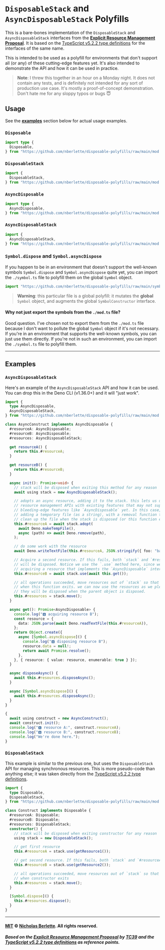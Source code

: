 # `DisposableStack` and `AsyncDisposableStack` Polyfills

This is a bare-bones implementation of the `DisposableStack` and
`AsyncDisposableStack` interfaces from the
**[Explicit Resource Management Proposal]**. It is based on the
[TypeScript v5.2.2 type definitions] for the interfaces of the same name.

This is intended to be used as a polyfill for environments that don't support
all (or any) of these cutting-edge features yet. It's also intended to
demonstrate the API and how it can be used in practice.

> **Note**: I threw this together in an hour on a Monday night. It does not
> contain any tests, and is definitely not intended for any sort of production
> use case. It's mostly a proof-of-concept demonstration. Don't hate me for any
> sloppy typos or bugs 😇

## Usage

See the [**examples**](#examples) section below for actual usage examples.

### `Disposable`

```ts
import type {
  Disposable,
} from "https://github.com/nberlette/disposable-polyfills/raw/main/mod.ts";
```

### `DisposableStack`

```ts
import {
  DisposableStack,
} from "https://github.com/nberlette/disposable-polyfills/raw/main/mod.ts";
```

### `AsyncDisposable`

```ts
import type {
  AsyncDisposable,
} from "https://github.com/nberlette/disposable-polyfills/raw/main/mod.ts";
```

### `AsyncDisposableStack`

```ts
import {
  AsyncDisposableStack,
} from "https://github.com/nberlette/disposable-polyfills/raw/main/mod.ts";
```

### `Symbol.dispose` and `Symbol.asyncDispose`

If you happen to be in an environment that doesn't support the well-known
symbols `Symbol.dispose` and `Symbol.asyncDispose` quite yet, you can import the
`./symbol.ts` file to polyfill them on the global `Symbol` object.

```ts
import "https://github.com/nberlette/disposable-polyfills/raw/main/symbol.ts";
```

> **Warning**: this particular file is a global polyfill: it mutates the
> **global** `Symbol` object, and augments the global `SymbolConstructor`
> interface.

#### Why not just export the symbols from the `./mod.ts` file?

Good question. I've chosen not to export them from the `./mod.ts` file because I
don't want to pollute the global `Symbol` object if it's not necessary. If
you're in an environment that supports the well-known symbols, you can just use
them directly. If you're not in such an environment, you can import the
`./symbol.ts` file to polyfill them.

---

## Examples

### `AsyncDisposableStack`

Here's an example of the `AsyncDisposableStack` API and how it can be used. You
can drop this in the Deno CLI (v1.36.0+) and it will "just work".

```ts
import {
  type AsyncDisposable,
  AsyncDisposableStack,
} from "https://github.com/nberlette/disposable-polyfills/raw/main/mod.ts";

class AsyncConstruct implements AsyncDisposable {
  #resourceA: AsyncDisposable;
  #resourceB: AsyncDisposable;
  #resources: AsyncDisposableStack;

  get resourceA() {
    return this.#resourceA;
  }

  get resourceB() {
    return this.#resourceB;
  }

  async init(): Promise<void> {
    // stack will be disposed when exiting this method for any reason
    await using stack = new AsyncDisposableStack();

    // adopts an async resource, adding it to the stack. this lets us utilize
    // resource management APIs with existing features that may not support the
    // bleeding-edge features like `AsyncDisposable` yet. In this case, we're
    // adding a temporary file (as a string), with a removal function that will
    // clean up the file when the stack is disposed (or this function exits).
    this.#resourceA = await stack.adopt(
      await Deno.makeTempFile(),
      async (path) => await Deno.remove(path),
    );

    // do some work with the resource
    await Deno.writeTextFile(this.#resourceA, JSON.stringify({ foo: "bar" }));

    // Acquire a second resource. If this fails, both `stack` and `#resourceA`
    // will be disposed. Notice we use the `.use` method here, since we're
    // acquiring a resource that implements the `AsyncDisposable` interface.
    this.#resourceB = await stack.use(await this.get());

    // all operations succeeded, move resources out of `stack` so that they aren't disposed
    // when this function exits. we can now use the resources as we please, and
    // they will be disposed when the parent object is disposed.
    this.#resources = stack.move();
  }

  async get(): Promise<AsyncDisposable> {
    console.log("🅱️ acquiring resource B");
    const resource = {
      data: JSON.parse(await Deno.readTextFile(this.#resourceA)),
    };
    return Object.create({
      async [Symbol.asyncDispose]() {
        console.log("🅱️ disposing resource B");
        resource.data = null!;
        return await Promise.resolve();
      },
    }, { resource: { value: resource, enumerable: true } });
  }

  async disposeAsync() {
    await this.#resources.disposeAsync();
  }

  async [Symbol.asyncDispose]() {
    await this.#resources.disposeAsync();
  }
}

{
  await using construct = new AsyncConstruct();
  await construct.init();
  console.log("🅰️ resource A:", construct.resourceA);
  console.log("🅱️ resource B:", construct.resourceB);
  console.log("We're done here.");
}
```

### `DisposableStack`

This example is similar to the previous one, but uses the `DisposableStack` API
for managing synchronous resources. This is more pseudo-code than anything else;
it was taken directly from the [TypeScript v5.2.2 type definitions].

```ts
import {
  type Disposable,
  DisposableStack,
} from "https://github.com/nberlette/disposable-polyfills/raw/main/mod.ts";

class Construct implements Disposable {
  #resourceA: Disposable;
  #resourceB: Disposable;
  #resources: DisposableStack;
  constructor() {
    // stack will be disposed when exiting constructor for any reason
    using stack = new DisposableStack();

    // get first resource
    this.#resourceA = stack.use(getResource1());

    // get second resource. If this fails, both `stack` and `#resourceA` will be disposed.
    this.#resourceB = stack.use(getResource2());

    // all operations succeeded, move resources out of `stack` so that they aren't disposed
    // when constructor exits
    this.#resources = stack.move();
  }

  [Symbol.dispose]() {
    this.#resources.dispose();
  }
}
```

---

#### **[MIT]** © **[Nicholas Berlette]**. All rights reserved.

##### Based on the [Explicit Resource Management Proposal] by [TC39] and the [TypeScript v5.2.2 type definitions] as reference points.

[Explicit Resource Management Proposal]: https://github.com/tc39/proposal-explicit-resource-management "View the TC39 Proposal for Explicit Resource Management on GitHub"
[Nicholas Berlette]: https://github.com/nberlette "View Nicholas Berlette's GitHub profile"
[MIT]: https://nick.mit-license.org "MIT License © 2023 Nicholas Berlette. All rights reserved."
[TC39]: https://tc39.es/ "Visit the TC39 website"
[TypeScript v5.2.2 type definitions]: https://github.com/microsoft/TypeScript/blob/v5.2.2/src/lib/esnext.disposable.d.ts "View the TypeScript v5.2.2 `esnext.disposable.d.ts` type definitions on GitHub"
